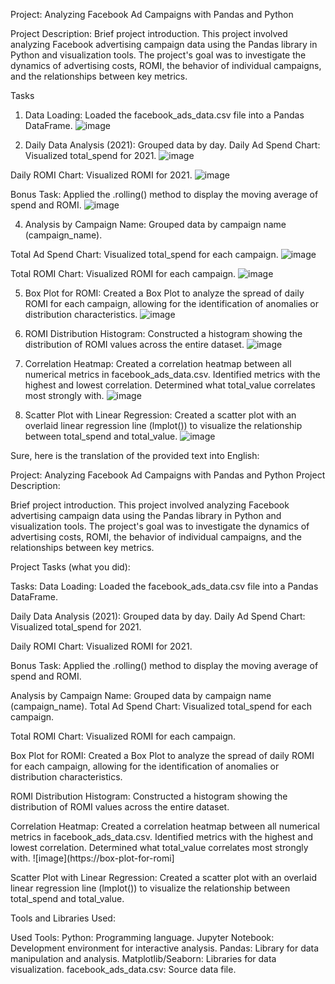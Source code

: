 Project: Analyzing Facebook Ad Campaigns with Pandas and Python

Project Description:
Brief project introduction.
This project involved analyzing Facebook advertising campaign data using the Pandas library in Python and visualization tools. The project's goal was to investigate the dynamics of advertising costs, ROMI, the behavior of individual campaigns, and the relationships between key metrics.

Tasks
1. Data Loading:
Loaded the facebook_ads_data.csv file into a Pandas DataFrame.
![image](https://github.com/user-attachments/assets/d5e61fb5-c7d7-4f6b-9419-af87ee265243)

3. Daily Data Analysis (2021):
Grouped data by day.
Daily Ad Spend Chart: Visualized total_spend for 2021.
![image](https://github.com/user-attachments/assets/4d22dba7-0817-498f-a9f6-47a02100864f)

Daily ROMI Chart: Visualized ROMI for 2021.
![image](https://github.com/user-attachments/assets/157987f0-86ad-49f2-a8b2-4fbe12e9ea1e)

Bonus Task: Applied the .rolling() method to display the moving average of spend and ROMI.
![image](https://github.com/user-attachments/assets/9a1553f7-8249-40d0-901b-efeb600f9d28)

4. Analysis by Campaign Name:
Grouped data by campaign name (campaign_name).

Total Ad Spend Chart: Visualized total_spend for each campaign.
![image](https://github.com/user-attachments/assets/ac7bc6f8-ffb2-49c5-8fde-acf602f06353)

Total ROMI Chart: Visualized ROMI for each campaign.
![image](https://github.com/user-attachments/assets/6b68417a-2267-4982-90e4-497af06dc24e)

5. Box Plot for ROMI:
Created a Box Plot to analyze the spread of daily ROMI for each campaign, allowing for the identification of anomalies or distribution characteristics.
![image](https://github.com/user-attachments/assets/5a9f0adb-421a-4b6d-8e9e-efeee2226be1)

6. ROMI Distribution Histogram:
Constructed a histogram showing the distribution of ROMI values across the entire dataset.
![image](https://github.com/user-attachments/assets/88a37266-c2e3-4518-a95c-670927a42408)

7. Correlation Heatmap:
Created a correlation heatmap between all numerical metrics in facebook_ads_data.csv.
Identified metrics with the highest and lowest correlation.
Determined what total_value correlates most strongly with.
![image](https://github.com/user-attachments/assets/0996eb97-1b8c-4694-a0be-097a47e20237)

18. Scatter Plot with Linear Regression:
Created a scatter plot with an overlaid linear regression line (lmplot()) to visualize the relationship between total_spend and total_value.
![image](https://github.com/user-attachments/assets/c07350ea-ae08-4619-8d5a-661ee3ee7711)

Sure, here is the translation of the provided text into English:

Project: Analyzing Facebook Ad Campaigns with Pandas and Python
Project Description:

Brief project introduction.
This project involved analyzing Facebook advertising campaign data using the Pandas library in Python and visualization tools. The project's goal was to investigate the dynamics of advertising costs, ROMI, the behavior of individual campaigns, and the relationships between key metrics.

Project Tasks (what you did):

Tasks:
Data Loading:
Loaded the facebook_ads_data.csv file into a Pandas DataFrame.

Daily Data Analysis (2021):
Grouped data by day.
Daily Ad Spend Chart: Visualized total_spend for 2021.

Daily ROMI Chart: Visualized ROMI for 2021.

Bonus Task: Applied the .rolling() method to display the moving average of spend and ROMI.

Analysis by Campaign Name:
Grouped data by campaign name (campaign_name).
Total Ad Spend Chart: Visualized total_spend for each campaign.

Total ROMI Chart: Visualized ROMI for each campaign.

Box Plot for ROMI:
Created a Box Plot to analyze the spread of daily ROMI for each campaign, allowing for the identification of anomalies or distribution characteristics.

ROMI Distribution Histogram:
Constructed a histogram showing the distribution of ROMI values across the entire dataset.

Correlation Heatmap:
Created a correlation heatmap between all numerical metrics in facebook_ads_data.csv.
Identified metrics with the highest and lowest correlation.
Determined what total_value correlates most strongly with.
![image](https://box-plot-for-romi]

Scatter Plot with Linear Regression:
Created a scatter plot with an overlaid linear regression line (lmplot()) to visualize the relationship between total_spend and total_value.

Tools and Libraries Used:

Used Tools:
Python: Programming language.
Jupyter Notebook: Development environment for interactive analysis.
Pandas: Library for data manipulation and analysis.
Matplotlib/Seaborn: Libraries for data visualization.
facebook_ads_data.csv: Source data file.


